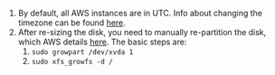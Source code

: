 1. By default, all AWS instances are in UTC. Info about changing the timezone can be found [here](https://docs.aws.amazon.com/AWSEC2/latest/UserGuide/set-time.html).
1. After re-sizing the disk, you need to manually re-partition the disk, which AWS details [here](https://docs.aws.amazon.com/AWSEC2/latest/UserGuide/recognize-expanded-volume-linux.html). The basic steps are:
    1. `sudo growpart /dev/xvda 1`
    1. `sudo xfs_growfs -d /`
